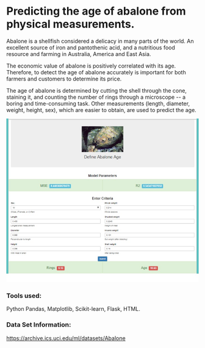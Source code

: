 # Predicting the age of abalone from physical measurements.

 Abalone is a shellfish considered a delicacy in many parts of the world. An excellent source of iron and pantothenic acid, and a nutritious food resource and farming in Australia, America and East Asia.

 The economic value of abalone is positively correlated with its age. Therefore, to detect the age of abalone accurately is important for both farmers and customers to determine its price. 

 The age of abalone is determined by cutting the shell through the cone, staining it, and counting the number of rings through a microscope -- a boring and time-consuming task. Other measurements (length, diameter, weight, height, sex), which are easier to obtain, are used to predict the age.

![WebPage](WebPage.jpg)

### Tools used: 
Python Pandas, Matplotlib, Scikit-learn, Flask, HTML.

### Data Set Information:
https://archive.ics.uci.edu/ml/datasets/Abalone




